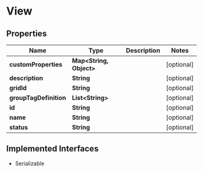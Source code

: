 

# View


## Properties

Name | Type | Description | Notes
------------ | ------------- | ------------- | -------------
**customProperties** | **Map&lt;String, Object&gt;** |  |  [optional]
**description** | **String** |  |  [optional]
**gridId** | **String** |  |  [optional]
**groupTagDefinition** | **List&lt;String&gt;** |  |  [optional]
**id** | **String** |  |  [optional]
**name** | **String** |  |  [optional]
**status** | **String** |  |  [optional]


## Implemented Interfaces

* Serializable


